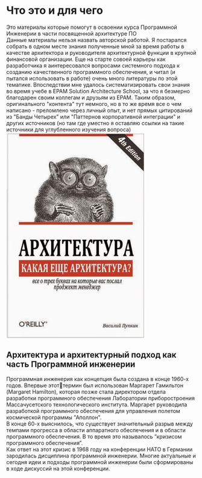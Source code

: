 <h1>Что это и для чего</h1>
<div>Это материалы которые помогут в освоении курса Программной Инженерии в части посвященной архитектуре ПО</div>
<div>Данные материалы нельзя назвать авторской работой. Я постарался собрать в одном месте знания полученные мной за время работы в качестве архитектора и руководителя архитектурной функции в крупной финансовой организации. Еще на старте совоей карьеры как разработчика я аинтересовался вопросами системного подхода к созданию качественного программного обеспечения, и читал (и пытался использовать в работе) очень много литературы по этой тематике. Впоследствии мне удалось систематизировать свои знания во время учебе в EPAM Solution Architecture School, за что я безмерно благодарен своим коллегам и друзьям из EPAM. Таким образом, оригинального "контента" тут немного, но в то же время все о чем написано - преломлено через личный опыт, и нет прямых цитирований из "Банды Четырех" или "Паттернов корпоративной интеграции" и других источников (но там где уместно я оставляю ссылки на такие источники для углубленного изучения вопроса)</div>
<picture>
 <img alt="atch_pic" src="./media/01_BASE.JPG">
</picture>
<h2>Архитектура и архитектурный подход как часть Программной инженерии</h2>
<div>Программная инженерия как концепция была создана в конце 1960-х годов. Впервые этоттермин был использован Маргарет Гамильтон (Margaret Hamilton), которая позже стала директором отдела разработки программного обеспечения Лаборатории приборостроения Массачусетского технологического института. Маргарет руководила разработкой программного обеспечения для управления полетом космической программы "Аполлон".</div>

<div>В конце 60-х выяснилось, что существует значительный разрыв между темпами прогресса в области аппаратного обеспечения и в области программного обеспечения. В то время это называлось ”кризисом программного обеспечения”. </div>

<div>Как ответ на этот кризис в 1968 году на конференции НАТО в Германии зародилась дисциплина программной инженерии. Многие актуальные и сегодня идеи и подходы программной инженерии были сформированы в ходе дискуссий на этой конференции. </div>
